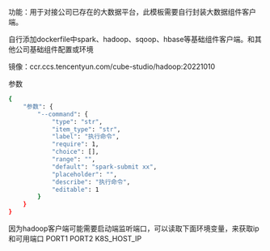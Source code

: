 
功能：用于对接公司已存在的大数据平台，此模板需要自行封装大数据组件客户端。 

自行添加dockerfile中spark、hadoop、sqoop、hbase等基础组件客户端。和其他公司基础组件配置或环境

镜像：ccr.ccs.tencentyun.com/cube-studio/hadoop:20221010

参数
```bash
{
    "参数": {
        "--command": {
            "type": "str",
            "item_type": "str",
            "label": "执行命令",
            "require": 1,
            "choice": [],
            "range": "",
            "default": "spark-submit xx",
            "placeholder": "",
            "describe": "执行命令",
            "editable": 1
        }
    }
}
```

因为hadoop客户端可能需要启动端监听端口，可以读取下面环境变量，来获取ip和可用端口
PORT1
PORT2
K8S_HOST_IP